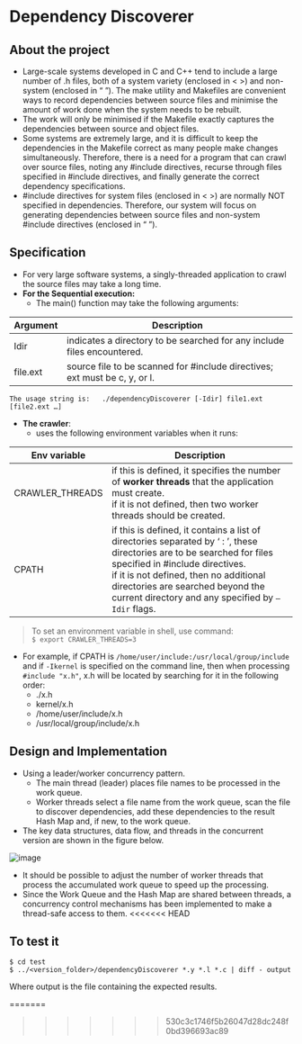# Dependency Discoverer

## About the project

- Large-scale systems developed in C and C++ tend to include a large number of .h files, both of a system variety (enclosed in < >) and non-system (enclosed in “ ”).  The make utility and Makefiles are convenient ways to record dependencies between source files and minimise the amount of work done when the system needs to be rebuilt.
- The work will only be minimised if the Makefile exactly captures the dependencies between source and object files.
- Some systems are extremely large, and it is difficult to keep the dependencies in the Makefile correct as many people make changes simultaneously.  Therefore, there is a need for a program that can crawl over source files, noting any #include directives, recurse through files specified in #include directives, and finally generate the correct dependency specifications.
- #include directives for system files (enclosed in < >) are normally NOT specified in dependencies.  Therefore, our system will focus on generating dependencies between source files and non-system #include directives (enclosed in “ ”).

## Specification

- For very large software systems, a singly-threaded application to crawl the source files may take a long time.
- **For the Sequential execution:**
  - The main() function may take the following arguments:

| Argument      | Description |
| -----------   | ----------- |
| Idir          | indicates a directory to be searched for any include files encountered.        |
| file.ext      | source file to be scanned for #include directives; ext must be c, y, or l.        |

```
The usage string is:   ./dependencyDiscoverer [-Idir] file1.ext [file2.ext …]
```
- **The crawler**:
  -  uses the following environment variables when it runs:

| Env variable      | Description |
| -----------   | ----------- |
| CRAWLER_THREADS | if this is defined, it specifies the number of **worker threads** that the application must create. </br> if it is not defined, then two worker threads should be created. |
| CPATH | if this is defined, it contains a list of directories separated by ‘ : ’, these directories are to be searched for files specified in #include directives. </br> if it is not defined, then no additional directories are searched beyond the current directory and any specified by `–Idir` flags. |

> To set an environment variable in shell, use command: </br> `$ export CRAWLER_THREADS=3`

  - For example, if CPATH is `/home/user/include:/usr/local/group/include` and 
if `-Ikernel` is specified on the command line, then when processing
		`#include "x.h"`, x.h will be located by searching for it in the following order:
    - ./x.h
    - kernel/x.h
    - /home/user/include/x.h
    - /usr/local/group/include/x.h

## Design and Implementation

- Using a leader/worker concurrency pattern.
  - The main thread (leader) places file names to be processed in the work queue.
  - Worker threads select a file name from the work queue, scan the file to discover dependencies, add these dependencies to the result Hash Map and, if new, to the work queue.
- The key data structures, data flow, and threads in the concurrent version are shown in the figure below.

![image](https://user-images.githubusercontent.com/92950538/201767132-a717db1b-ceea-4e8f-a354-dc08e6a93342.png)


- It should be possible to adjust the number of worker threads that process the accumulated work queue to speed up the processing.
- Since the Work Queue and the Hash Map are shared between threads, a concurrency control mechanisms has been implemented to make a thread-safe access to them.
<<<<<<< HEAD

## To test it

```
$ cd test
$ ../<version_folder>/dependencyDiscoverer *.y *.l *.c | diff - output
```
Where output is the file containing the expected results.

=======
>>>>>>> 530c3c1746f5b26047d28dc248f0bd396693ac89
